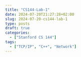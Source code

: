 ```yaml
---
title: "CS144-Lab-1"
date: 2024-07-20T21:27:28+02:00
slug: 2024-07-20-cs144-lab-1
type: posts
draft: true
categories:
  - ["Stanford CS 144"]
tags:
  - ["TCP/IP", "C++", "Network"]
---
```


